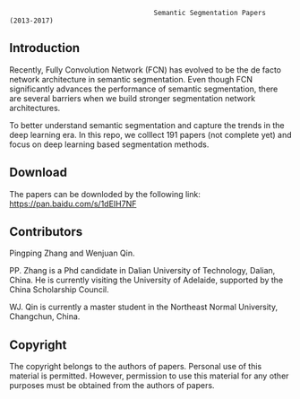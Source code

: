                                                
                                        Semantic Segmentation Papers (2013-2017)
                                            
Introduction
------------------------------------------------------------------------------------------------------------------------------
Recently, Fully Convolution Network (FCN) has evolved to be the de facto network architecture in semantic segmentation. 
Even though FCN significantly advances the performance of semantic segmentation, there are several barriers 
when we build stronger segmentation network architectures.

To better understand semantic segmentation and capture the trends in the deep learning era.
In this repo, we colllect 191 papers (not complete yet) and focus on deep learning based segmentation methods. 

Download
-------------------------------------------------------------------------------------------------------------------------
The papers can be downloded by the following link: 
https://pan.baidu.com/s/1dEIH7NF

Contributors
-------------------------------------------------------------------------------------------------------------------------
Pingping Zhang and Wenjuan Qin. 

PP. Zhang is a Phd candidate in Dalian University of Technology, Dalian, China. 
He is currently visiting the University of Adelaide, supported by the China Scholarship Council.

WJ. Qin is currently a master student in the Northeast Normal University, Changchun, China.

Copyright
-------------------------------------------------------------------------------------------------------------------------
The copyright belongs to the authors of papers. Personal use of this material is permitted. 
However, permission to use this material for any other purposes must be obtained from the authors of papers.
